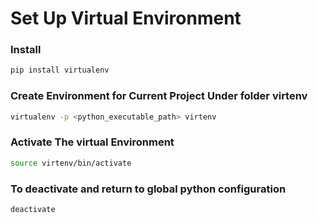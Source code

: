 # Set Up Virtual Environment

### Install
```sh
pip install virtualenv
```

### Create Environment for Current Project Under folder virtenv
```sh
virtualenv -p <python_executable_path> virtenv
```

### Activate The virtual Environment
```sh
source virtenv/bin/activate
```

### To deactivate and return to global python configuration
```sh
deactivate
```